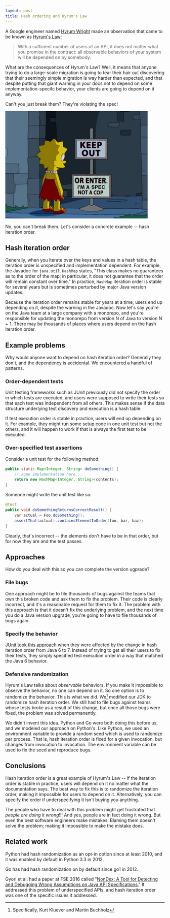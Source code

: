 ```yaml
---
layout: post
title: Hash ordering and Hyrum's Law
---
```


A Google engineer named [Hyrum Wright](http://www.hyrumwright.org/) made an observation that came to
be known as [Hyrum's Law](https://www.hyrumslaw.com/):

> With a sufficient number of users of an API, it does not matter what you promise in the contract:
> all observable behaviors of your system will be depended on by somebody.

What are the consequences of Hyrum's Law? Well, it means that anyone trying to do a large-scale
migration is going to tear their hair out discovering that their seemingly simple migration is way
harder than expected, and that despite putting that giant warning in your docs not to depend on some
implementation-specifc behavior, your clients are going to depend on it anyway.

Can't you just break them? They're violating the spec!

![Lisa Simpson looking at a sign that says, "Keep out... or enter. I'm a sign, not a cop"](../images/sign-not-a-cop.jpeg)

No, you can't break them. Let's consider a concrete example -- hash iteration order.

## Hash iteration order

Generally, when you iterate over the keys and values in a hash table, the iteration order is
unspecified and implementation dependent. For example, the Javadoc for `java.util.HashMap` states,
"This class makes no guarantees as to the order of the map; in particular, it does not guarantee
that the order will remain constant over time." In practice, `HashMap` iteration order is stable for
several years but is sometimes perturbed by major Java version updates.

Because the iteration order remains stable for years at a time, users end up depending on it,
despite the warning in the Javadoc. Now let's say you're on the Java team at a large company with a
monorepo, and you're responsible for updating the monorepo from version N of Java to version N + 1.
There may be thousands of places where users depend on the hash iteration order.

## Example problems

Why would anyone want to depend on hash iteration order? Generally they don't, and the dependency is
accidental. We encountered a handful of patterns.

### Order-dependent tests

Unit testing frameworks such as JUnit previously did not specify the order in which tests are
executed, and users were supposed to write their tests so that each test was independent from all
others. This makes sense if the data structure underlying test discovery and execution is a hash
table.

If test execution order is stable in practice, users will end up depending on it. For example, they
might run some setup code in one unit test but not the others, and it will happen to work if that is
always the first test to be executed.

### Over-specified test assertions

Consider a unit test for the following method:

```java
public static Map<Integer, String> doSomething() {
    // some implementation here...
    return new HashMap<Integer, String>(contents);
}
```

Someone might write the unit test like so:

```java
@Test
public void doSomethingReturnsCorrectResult() {
    var actual = Foo.doSomething();
    assertThat(actual).containsElementInOrder(foo, bar, baz);
}
```

Clearly, that's incorrect -- the elements don't have to be in that order, but for now they are and
the test passes.

## Approaches

How do you deal with this so you can complete the version ugprade?

### File bugs

One approach might be to file thousands of bugs against the teams that own this broken code and ask
them to fix the problem. Their code is clearly incorrect, and it's a reasonable request for them to
fix it. The problem with this approach is that it doesn't fix the underlying problem, and the next
time you do a Java version upgrade, you're going to have to file thousands of bugs again.

### Specify the behavior

[JUnit took this approach](https://github.com/junit-team/junit4/wiki/Test-execution-order) when they
were affected by the change in hash iteration order from Java 6 to 7. Instead of trying to get all
their users to fix their tests, they simply specified test execution order in a way that matched the
Java 6 behavior.

### Defensive randomization

Hyrum's Law talks about _observable_ behaviors. If you make it impossible to observe the behavior,
no one can depend on it. So one option is to randomize the behavior. This is what we did. We[^1]
modified our JDK to randomize hash iteration order. We still had to file bugs against teams whose
tests broke as a result of this change, but once all those bugs were fixed, the problem was solved
permanently.

[^1]: Specifically, Kurt Kluever and Martin Buchholz

We didn't invent this idea. Python and Go were both doing this before us, and we modeled our
approach on Python's. Like Python, we used an environment variable to provide a random seed which is
used to randomize per process. That is, hash iteration order is fixed for a given invocation, but
changes from invocation to invocation. The environment variable can be used to fix the seed and
reproduce bugs.

## Conclusions

Hash iteration order is a great example of Hyrum's Law -- if the iteration order is stable in
practice, users will depend on it no matter what the documentation says. The best way to fix this is
to randomize the iteration order, making it impossible for users to depend on it. Alternatively, you
can specify the order if underspecifying it isn't buying you anything.

The people who have to deal with this problem might get frustrated that _people are doing it
wrong_!!! And yes, people are in fact doing it wrong. But even the best software engineers make
mistakes. Blaming them doesn't solve the problem; making it impossible to make the mistake does.

## Related work

Python had hash randomization as an opt-in option since at least 2010, and it was enabled by default
in Python 3.3 in 2012.

Go has had hash randomization on by default since go1 in 2012.

Gyori et al. had a paper at FSE 2016 called
"[NonDex: A Tool for Detecting and Debugging Wrong Assumptions on Java API Specifications.](https://dl.acm.org/doi/10.1145/2950290.2983932)"
It addressed this problem of underspecified APIs, and hash iteration order was one of the specific
issues it addressed.
